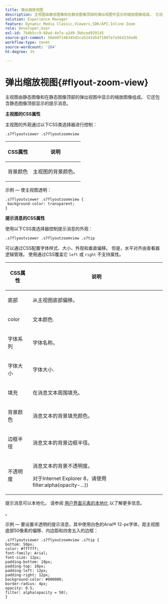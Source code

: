 ```yaml
---
title: 弹出缩放视图
description: 主视图由静态图像和在静态图像顶部的弹出视图中显示的缩放图像组成。 它还包含静态图像顶部显示的提示消息。
solution: Experience Manager
feature: Dynamic Media Classic,Viewers,SDK/API,Inline Zoom
role: Developer,User
exl-id: 7b4b5cc9-68ad-4e7a-a2d9-3bbced929145
source-git-commit: 50dddf148345d2ca5243d5d7108fefa56d23dad6
workflow-type: tm+mt
source-wordcount: '264'
ht-degree: 3%

---
```


# 弹出缩放视图{#flyout-zoom-view}

主视图由静态图像和在静态图像顶部的弹出视图中显示的缩放图像组成。 它还包含静态图像顶部显示的提示消息。

<!--<a id="section_061E550C1C1D4DB2BD663A898895B38C"></a>-->

**主视图的CSS属性**

主视图的外观通过以下CSS类选择器进行控制：

```
.s7flyoutviewer .s7flyoutzoomview
```

<table id="table_94EE3F5BBE4547C0B4943471CEE7EDE4"> 
 <thead> 
  <tr> 
   <th colname="col1" class="entry"> <p> CSS属性 </p> </th> 
   <th colname="col2" class="entry"> <p>说明 </p> </th> 
  </tr> 
 </thead>
 <tbody> 
  <tr> 
   <td colname="col1"> <p> <span class="codeph"> 背景颜色 </span> </p> </td> 
   <td colname="col2"> <p> 主视图的背景颜色。 </p> </td> 
  </tr> 
 </tbody> 
</table>

示例 — 使主视图透明：

```
.s7flyoutviewer .s7flyoutzoomview { 
 background-color: transparent; 
}
```

**提示消息的CSS属性**

使用以下CSS类选择器控制提示消息的外观：

```
.s7flyoutviewer .s7flyoutzoomview .s7tip
```

可以通过CSS配置字体样式、大小、外观和垂直偏移。 但是，水平对齐由查看器逻辑管理。 使用通过CSS覆盖它 `left` 或 `right` 不支持属性。

<table id="table_DCF6B69A9D8C4DB7A10C4572F7484799"> 
 <thead> 
  <tr> 
   <th colname="col1" class="entry"> <p> CSS属性 </p> </th> 
   <th colname="col2" class="entry"> <p>说明 </p> </th> 
  </tr> 
 </thead>
 <tbody> 
  <tr> 
   <td colname="col1"> <p> <span class="codeph"> 底部 </span> </p> </td> 
   <td colname="col2"> <p>从主视图底部偏移。 </p> </td> 
  </tr> 
  <tr> 
   <td colname="col1"> <p> <span class="codeph"> color </span> </p> </td> 
   <td colname="col2"> <p>文本颜色. </p> </td> 
  </tr> 
  <tr> 
   <td colname="col1"> <p> <span class="codeph"> 字体系列 </span> </p> </td> 
   <td colname="col2"> <p>字体名称。 </p> </td> 
  </tr> 
  <tr> 
   <td colname="col1"> <p> <span class="codeph"> 字体大小 </span> </p> </td> 
   <td colname="col2"> <p>字体大小. </p> </td> 
  </tr> 
  <tr> 
   <td colname="col1"> <p> <span class="codeph"> 填充 </span> </p> </td> 
   <td colname="col2"> <p>在消息文本周围填充。 </p> </td> 
  </tr> 
  <tr> 
   <td colname="col1"> <p> <span class="codeph"> 背景颜色 </span> </p> </td> 
   <td colname="col2"> <p>消息文本的背景填充颜色。 </p> </td> 
  </tr> 
  <tr> 
   <td colname="col1"> <p> <span class="codeph"> 边框半径 </span> </p> </td> 
   <td colname="col2"> <p>消息文本的背景边框半径。 </p> </td> 
  </tr> 
  <tr> 
   <td colname="col1"> <p> <span class="codeph"> 不透明度 </span> </p> </td> 
   <td colname="col2"> <p>消息文本的背景不透明度。 </p> <p>对于Internet Explorer 8，请使用 <span class="codeph"> filter:alpha(opacity-...)) </span> </p> </td> 
  </tr> 
 </tbody> 
</table>

提示消息可以本地化。 请参阅 [用户界面元素的本地化](../../../c-html5-s7-aem-asset-viewers/c-html5-inlinezoom-viewer-about/c-html5-inlinezoom-viewer-localization.md#concept-6c8e58c611934e93ae3f211f46e15c27) 以了解更多信息。

。

示例 — 要设置半透明的提示消息，其中使用白色的Arial® 12-px字体，距主视图底部50像素的偏移、内边距和四舍五入的边框：

```
.s7flyoutviewer .s7flyoutzoomview .s7tip { 
bottom: 50px; 
color: #ffffff; 
font-family: Arial; 
font-size: 12px; 
padding-bottom: 10px; 
padding-top: 10px; 
padding-left: 12px; 
padding-right: 12px; 
background-color: #000000; 
border-radius: 4px; 
opacity: 0.5; 
filter: alpha(opacity = 50); 
}
```
